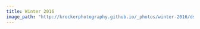 ```yaml
---
title: Winter 2016
image_path: "http://krockerphotography.github.io/_photos/winter-2016/dsc00196jpg_26166109572_o.jpg"
---
```

